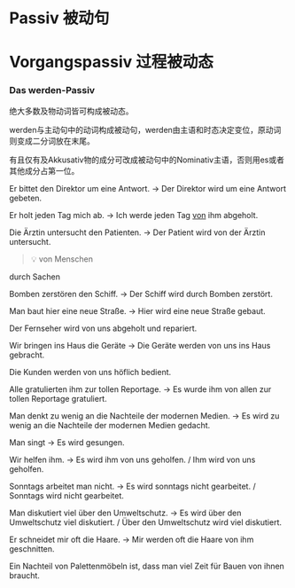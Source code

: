<!-- source: https://www.notion.so/Passiv-1eaf21c3ea5380fea48fc34f0cebcecb -->

# Passiv 被动句

# Vorgangspassiv 过程被动态


### Das werden-Passiv

绝大多数及物动词皆可构成被动态。

werden与主动句中的动词构成被动句，werden由主语和时态决定变位，原动词则变成二分词放在末尾。

有且仅有及Akkusativ物的成分可改成被动句中的Nominativ主语，否则用es或者其他成分占第一位。


Er bittet den Direktor um eine Antwort. → Der Direktor wird um eine Antwort gebeten.

Er holt jeden Tag mich ab. → Ich werde jeden Tag <u>von</u> ihm abgeholt.

Die Ärztin untersucht den Patienten. → Der Patient wird von der Ärztin untersucht.

> 💡 von Menschen

  durch Sachen

Bomben zerstören den Schiff. → Der Schiff wird durch Bomben zerstört.

Man baut hier eine neue Straße. → Hier wird eine neue Straße gebaut.

Der Fernseher wird von uns abgeholt und repariert.

Wir bringen ins Haus die Geräte  → Die Geräte werden von uns ins Haus gebracht.

Die Kunden werden von uns höflich bedient.

Alle gratulierten ihm zur tollen Reportage. → Es wurde ihm von allen zur tollen Reportage gratuliert.

Man denkt zu wenig an die Nachteile der modernen Medien. → Es wird zu wenig an die Nachteile der modernen Medien gedacht.

Man singt → Es wird gesungen.

Wir helfen ihm. → Es wird ihm von uns geholfen. / Ihm wird von uns geholfen.

Sonntags arbeitet man nicht. → Es wird sonntags nicht gearbeitet. / Sonntags wird nicht gearbeitet.

Man diskutiert viel über den Umweltschutz. → Es wird über den Umweltschutz viel diskutiert. / Über den Umweltschutz wird viel diskutiert.

Er schneidet mir oft die Haare. → Mir werden oft die Haare von ihm geschnitten.

Ein Nachteil von Palettenmöbeln ist, dass man viel Zeit für Bauen von ihnen braucht.


